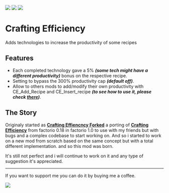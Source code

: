 [![](https://img.shields.io/badge/Github-Source--code-26cc1e?style=for-the-badge)](https://github.com/Grifonice99/crafting-efficiency-2)  ![](https://img.shields.io/badge/dynamic/json?color=orange&label=Crafting%20Efficiency&query=%24.releases[-1:].version&prefix=Version%20&url=https%3A%2F%2Fmods.factorio.com%2Fapi%2Fmods%2Fcrafting-efficiency-2&style=for-the-badge) [![](https://img.shields.io/badge/dynamic/json?color=grey&label=Downloads&query=downloads_count&url=https%3A%2F%2Fmods.factorio.com%2Fapi%2Fmods%2Fcrafting-efficiency-2&style=for-the-badge&labelColor=orange)](https://mods.factorio.com/mod/crafting-efficiency-2) 

# __Crafting Efficiency__
Adds technologies to increase the productivity of some recipes  

## Features
- Each completed technology gave a 5% ***(some tech might have a different productivity)*** bonus on the respective recipe.
- Setting to bypass the 300% productivity cap ***(default off)***.
- Allow to others mods to add/modify their own productivity with CE_Add_Recipe and CE_Insert_recipe ***(to see how to use it, please check [there](https://github.com/Grifonice99/crafting-efficiency-2/tree/main/crafting-efficiency-2/prototypes/expansions))***.


## The Story
Originaly started as [__Crafting Effiencncy Forked__](https://mods.factorio.com/mod/crafting-efficiency-forked) a porting of [__Crafting Efficiency__](https://mods.factorio.com/mod/crafting-efficiency) from factorio 0.18 in factorio 1.0 to use with my friends but with bugs and a complex codebase to start working on. 
And so i started to work on a new mod from scratch based on the same concept but with a total different implementation. and so this mod was born.

It's still not perfect and i will continue to work on it and any type of suggestion it's appreciated.

---
If you want to support me you can do it by buying me a coffee.

[![](https://img.shields.io/badge/Support-A%20coffee%20it's%20apprecieated%20%20-0074b4?logo=kofi&logoColor=ffff1f&style=for-the-badge)](https://ko-fi.com/Grifonice99) 
